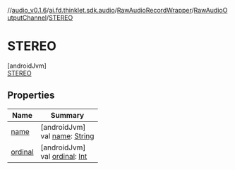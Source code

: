 //[audio_v0.1.6](../../../../../index.md)/[ai.fd.thinklet.sdk.audio](../../../index.md)/[RawAudioRecordWrapper](../../index.md)/[RawAudioOutputChannel](../index.md)/[STEREO](index.md)

# STEREO

[androidJvm]\
[STEREO](index.md)

## Properties

| Name | Summary |
|---|---|
| [name](index.md#-372974862%2FProperties%2F-847875642) | [androidJvm]<br>val [name](index.md#-372974862%2FProperties%2F-847875642): [String](https://kotlinlang.org/api/latest/jvm/stdlib/kotlin/-string/index.html) |
| [ordinal](index.md#-739389684%2FProperties%2F-847875642) | [androidJvm]<br>val [ordinal](index.md#-739389684%2FProperties%2F-847875642): [Int](https://kotlinlang.org/api/latest/jvm/stdlib/kotlin/-int/index.html) |
